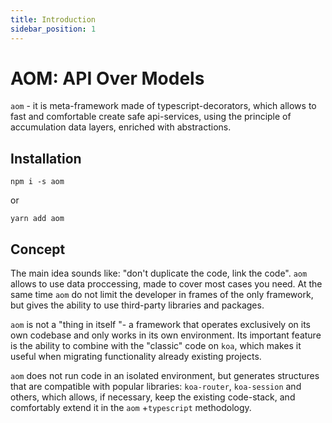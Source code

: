```yaml
---
title: Introduction
sidebar_position: 1
---
```


# AOM: API Over Models

<!-- [Russian readme](https://github.com/scarych/aom/blob/master/readme.ru.md) -->

`aom` - it is meta-framework made of typescript-decorators, which allows to fast and comfortable
create safe api-services, using the principle of accumulation data layers, enriched with abstractions.

## Installation

```
npm i -s aom
```

or

```
yarn add aom
```

## Concept

The main idea sounds like: "don't duplicate the code, link the code". `aom` allows to use data
proccessing, made to cover most cases you need. At the same time `aom` do not limit the developer
in frames of the only framework, but gives the ability to use third-party libraries and packages.

`aom` is not a "thing in itself "- a framework that operates exclusively on its own codebase and only
works in its own environment. Its important feature is the ability to combine with the "classic" code
on `koa`, which makes it useful when migrating functionality already existing projects.

`aom` does not run code in an isolated environment, but generates structures that are compatible with
popular libraries: `koa-router`, `koa-session` and others, which allows, if necessary,
keep the existing code-stack, and comfortably extend it in the `aom` +`typescript` methodology.
